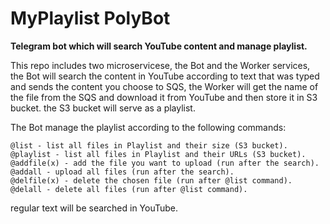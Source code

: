 # MyPlaylist PolyBot

**Telegram bot which will search YouTube content and manage playlist.**

This repo includes two microservicese, the Bot and the Worker services,
the Bot will search the content in YouTube according to text that was typed and sends the content you choose to SQS,
the Worker will get the name of the file from the SQS and download it from YouTube and then store it in S3 bucket.
the S3 bucket will serve as a playlist.

The Bot manage the playlist according to the following commands:

    @list - list all files in Playlist and their size (S3 bucket).
    @playlist - list all files in Playlist and their URLs (S3 bucket).
    @addfile(x) - add the file you want to upload (run after the search).
    @addall - upload all files (run after the search).
    @delfile(x) - delete the chosen file (run after @list command).
    @delall - delete all files (run after @list command).

regular text will be searched in YouTube. 